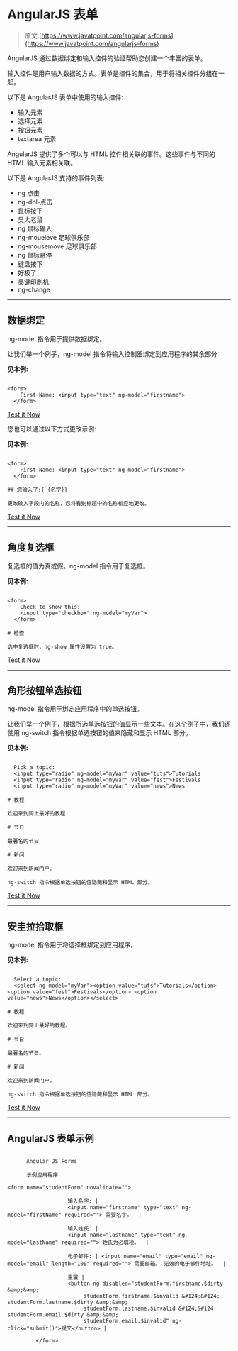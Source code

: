 # AngularJS 表单

> 原文:[https://www.javatpoint.com/angularjs-forms](https://www.javatpoint.com/angularjs-forms)

AngularJS 通过数据绑定和输入控件的验证帮助您创建一个丰富的表单。

输入控件是用户输入数据的方式。表单是控件的集合，用于将相关控件分组在一起。

以下是 AngularJS 表单中使用的输入控件:

*   输入元素
*   选择元素
*   按钮元素
*   textarea 元素

AngularJS 提供了多个可以与 HTML 控件相关联的事件。这些事件与不同的 HTML 输入元素相关联。

以下是 AngularJS 支持的事件列表:

*   ng 点击
*   ng-dbl-点击
*   鼠标按下
*   吴大老鼠
*   ng 鼠标输入
*   ng-moueleve 足球俱乐部
*   ng-mousemove 足球俱乐部
*   ng 鼠标悬停
*   键盘按下
*   好极了
*   吴键印刷机
*   ng-change

* * *

## 数据绑定

ng-model 指令用于提供数据绑定。

让我们举一个例子，ng-model 指令将输入控制器绑定到应用程序的其余部分

**见本例:**

```

<form>
    First Name: <input type="text" ng-model="firstname">
  </form>

```

[Test it Now](https://www.javatpoint.com/oprweb/test.jsp?filename=angularforms1)

您也可以通过以下方式更改示例:

**见本例:**

```

<form>
    First Name: <input type="text" ng-model="firstname">
  </form>

## 您输入了:{ {名字}}

更改输入字段内的名称，您将看到标题中的名称相应地更改。

```

[Test it Now](https://www.javatpoint.com/oprweb/test.jsp?filename=angularforms2)

* * *

## 角度复选框

复选框的值为真或假。ng-model 指令用于复选框。

**见本例:**

```

<form>
    Check to show this:
    <input type="checkbox" ng-model="myVar">
  </form>

# 检查

选中复选框时，ng-show 属性设置为 true。

```

[Test it Now](https://www.javatpoint.com/oprweb/test.jsp?filename=angularforms3)

* * *

## 角形按钮单选按钮

ng-model 指令用于绑定应用程序中的单选按钮。

让我们举一个例子，根据所选单选按钮的值显示一些文本。在这个例子中，我们还使用 ng-switch 指令根据单选按钮的值来隐藏和显示 HTML 部分。

**见本例:**

```

  Pick a topic:
  <input type="radio" ng-model="myVar" value="tuts">Tutorials
  <input type="radio" ng-model="myVar" value="fest">Festivals
  <input type="radio" ng-model="myVar" value="news">News

# 教程

欢迎来到网上最好的教程

# 节日

最著名的节日

# 新闻

欢迎来到新闻门户。

ng-switch 指令根据单选按钮的值隐藏和显示 HTML 部分。

```

[Test it Now](https://www.javatpoint.com/oprweb/test.jsp?filename=angularforms4)

* * *

## 安圭拉拾取框

ng-model 指令用于将选择框绑定到应用程序。

**见本例:**

```

  Select a topic:
  <select ng-model="myVar"><option value="tuts">Tutorials</option> <option value="fest">Festivals</option> <option value="news">News</option></select> 

# 教程

欢迎来到网上最好的教程。

# 节日

最著名的节日。

# 新闻

欢迎来到新闻门户。

ng-switch 指令根据单选按钮的值隐藏和显示 HTML 部分。

```

[Test it Now](https://www.javatpoint.com/oprweb/test.jsp?filename=angularforms5)

* * *

## AngularJS 表单示例

```

      Angular JS Forms

      示例应用程序

<form name="studentForm" novalidate="">

                   输入名字: |
                   <input name="firstname" type="text" ng-model="firstName" required=""> 需要名字。  |

                   输入姓氏: |
                   <input name="lastname" type="text" ng-model="lastName" required=""> 姓氏为必填项。  |

                   电子邮件: | <input name="email" type="email" ng-model="email" length="100" required=""> 需要邮箱。 无效的电子邮件地址。  |

                   重置 |
                   <button ng-disabled="studentForm.firstname.$dirty &amp;&amp;
                        studentForm.firstname.$invalid &#124;&#124; studentForm.lastname.$dirty &amp;&amp;
                        studentForm.lastname.$invalid &#124;&#124; studentForm.email.$dirty &amp;&amp;
                        studentForm.email.$invalid" ng-click="submit()">提交</button> |

         </form>

```